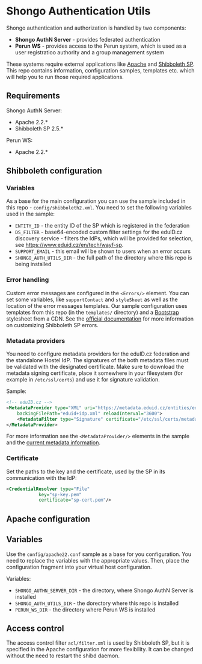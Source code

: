 # Shongo Authentication Utils

Shongo authentication and authorization is handled by two components:

* **Shongo AuthN Server** - provides federated authentication
* **Perun WS** - provides access to the Perun system, which is used as a user registratioo authority and a group management system

These systems require external applications like [Apache](http://httpd.apache.org/) and [Shibboleth SP](http://shibboleth.net/). This repo contains information, configuration samples, templates etc. which will help you to run those required applications.

## Requirements

Shongo AuthN Server:

* Apache 2.2.*
* Shibboleth SP 2.5.*

Perun WS:

* Apache 2.2.*

## Shibboleth configuration

### Variables

As a base for the main configuration you can use the sample included in this repo - `config/shibboleth2.xml`. You need to set the following variables used in the sample:

* `ENTITY_ID` - the entity ID of the SP which is registered in the federation
* `DS_FILTER` - base64-encoded custom filter settings for the eduID.cz discovery service - filters the IdPs, which will be provided for selection, see https://www.eduid.cz/en/tech/wayf-sp.
* `SUPPORT_EMAIL` - this email will be shown to users when an error occurs
* `SHONGO_AUTH_UTILS_DIR` - the full path of the directory where this repo is being installed

### Error handling

Custom error messages are configured in the `<Errors/>` element. You can set some variables, like `supportContact` and `styleSheet` as well as the location of the error messages templates. Our sample configuration uses templates from this repo (in the `templates/` directory) and a [Bootstrap](http://getbootstrap/) stylesheet from a CDN. See the [official documentation](https://wiki.shibboleth.net/confluence/display/SHIB2/NativeSPErrors) for more information on customizing Shibboleth SP errors.

### Metadata providers

You need to configure metadata providers for the eduID.cz federation and the standalone Hostel IdP. The signatures of the both metadata files must be validated with the designated certificate. Make sure to download the metadata signing certificate, place it somewhere in your filesystem (for example in `/etc/ssl/certs`) and use it for signature validation.

Sample:
```xml
<!-- eduID.cz -->                                            
<MetadataProvider type="XML" uri="https://metadata.eduid.cz/entities/eduid+idp"
    backingFilePath="eduid+idp.xml" reloadInterval="3600">
    <MetadataFilter type="Signature" certificate="/etc/ssl/certs/metadata.eduid.cz.crt.pem"/>      
</MetadataProvider>
```

For more information see the `<MetadataProvider/>` elements in the sample and the [current metadata information](https://www.eduid.cz/cs/tech/summary).

### Certificate

Set the paths to the key and the certificate, used by the SP in its communication with the IdP:

```xml
<CredentialResolver type="File" 
            key="sp-key.pem" 
            certificate="sp-cert.pem"/>
```

## Apache configuration

## Variables

Use the `config/apache22.conf` sample as a base for you configuration. You need to replace the variables with the appropriate values. Then, place the configuration fragment into your virtual host configuration.

Variables:

* `SHONGO_AUTHN_SERVER_DIR` - the directory, where Shongo AuthN Server is installed
* `SHONGO_AUTH_UTILS_DIR` - the dorectory where this repo is installed
* `PERUN_WS_DIR` - the directory where Perun WS is installed

## Access control

The access control filter `acl/filter.xml` is used by Shibboleth SP, but it is specified in the Apache configuration for more flexibility. It can be changed without the need to restart the shibd daemon.

